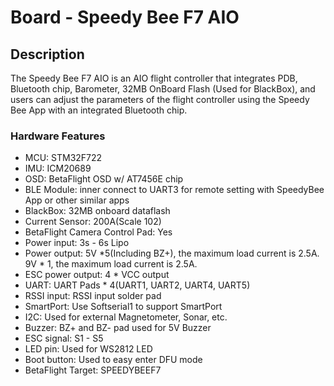 # Board - Speedy Bee F7 AIO

## Description
The Speedy Bee F7 AIO is an AIO flight controller that integrates PDB, Bluetooth chip, Barometer, 32MB OnBoard Flash (Used for BlackBox), 
and users can adjust the parameters of the flight controller using the Speedy Bee App with an integrated Bluetooth chip.
### Hardware Features
* MCU: STM32F722
* IMU: ICM20689
* OSD: BetaFlight OSD w/ AT7456E chip
* BLE Module: inner connect to UART3 for remote setting with SpeedyBee App or other similar apps
* BlackBox: 32MB onboard dataflash
* Current Sensor: 200A(Scale 102)
* BetaFlight Camera Control Pad: Yes
* Power input: 3s - 6s Lipo
* Power output: 5V *5(Including BZ+), the maximum load current is 2.5A. 9V * 1, the maximum load current is 2.5A.
* ESC power output: 4 * VCC output
* UART: UART Pads * 4(UART1, UART2, UART4, UART5)
* RSSI input: RSSI input solder pad
* SmartPort: Use Softserial1 to support SmartPort
* I2C: Used for external Magnetometer, Sonar, etc.
* Buzzer: BZ+ and BZ- pad used for 5V Buzzer
* ESC signal: S1 - S5
* LED pin: Used for WS2812 LED
* Boot button: Used to easy enter DFU mode
* BetaFlight Target: SPEEDYBEEF7